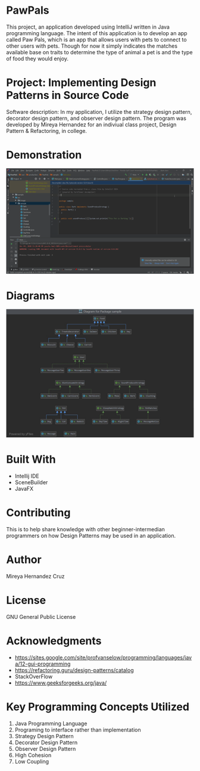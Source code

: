 # PawPals
This project, an application developed using IntelliJ written in Java programming language. The intent of this application is to develop an app called Paw Pals, which is an app that allows users with pets to connect to other users with pets. Though for now it simply indicates the matches available base on traits to determine the type of animal a pet is and the type of food they would enjoy. 
# Project: Implementing Design Patterns in Source Code
Software description: In my application, I utilize the strategy design pattern, decorator design pattern, and observer design pattern.  The program was developed by Mireya Hernandez for an indiviual class project, Design Pattern & Refactoring, in college. 
# Demonstration
![Demo](https://github.com/Mireya-Hernandez/PawPals/blob/master/Qlg63eosPd.gif)
# Diagrams
![Class Diagram](https://github.com/Mireya-Hernandez/PawPals/blob/master/src/Image/Diagram.JPG)

# Built With
* Intellij IDE
* SceneBuilder
* JavaFX
# Contributing
This is to help share knowledge with other beginner-intermedian programmers on how Design Patterns may be used in an application.
# Author
 Mireya Hernandez Cruz
# License
 GNU General Public License
# Acknowledgments
  * https://sites.google.com/site/profvanselow/programming/languages/java/12-gui-programming
  * https://refactoring.guru/design-patterns/catalog
  * StackOverFlow 
  * https://www.geeksforgeeks.org/java/
# Key Programming Concepts Utilized
1. Java Programming Language 
2. Programing to interface rather than implementation 
3. Strategy Design Pattern 
4. Decorator Design Pattern
6. Observer Design Pattern 
7. High Cohesion
8. Low Coupling
